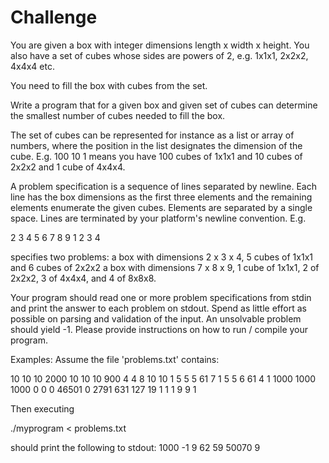 # Challenge

You are given a box with integer dimensions length x width x height. You also have a set of cubes whose sides are powers of 2, e.g. 1x1x1, 2x2x2, 4x4x4 etc.

You need to fill the box with cubes from the set.

Write a program that for a given box and given set of cubes can determine the smallest number of cubes needed to fill the box.

The set of cubes can be represented for instance as a list or array of numbers, where the position in the list designates the dimension of the cube. E.g. 100 10 1 means you have 100 cubes of 1x1x1 and 10 cubes of 2x2x2 and 1 cube of 4x4x4.

A problem specification is a sequence of lines separated by newline. Each line has the box dimensions as the first three elements and the remaining elements enumerate the given cubes. Elements are separated by a single space. Lines are terminated by your platform's newline convention. E.g.

2 3 4 5 6
7 8 9 1 2 3 4

specifies two problems:
a box with dimensions 2 x 3 x 4, 5 cubes of 1x1x1 and 6 cubes of 2x2x2
a box with dimensions 7 x 8 x 9, 1 cube of 1x1x1, 2 of 2x2x2, 3 of 4x4x4, and 4 of 8x8x8.

Your program should read one or more problem specifications from stdin and print the answer to each problem on stdout. Spend as little effort as possible on parsing and validation of the input. An unsolvable problem should yield -1. Please provide instructions on how to run / compile your program.

Examples:
Assume the file 'problems.txt' contains:

10    10    10    2000
10    10    10    900
4     4     8     10    10  1
5     5     5     61    7   1
5     5     6     61    4   1
1000  1000  1000  0     0   0  46501  0  2791  631  127  19  1
1     1     9     9     1

Then executing

./myprogram < problems.txt

should print the following to stdout:
1000
-1
9
62
59
50070
9
